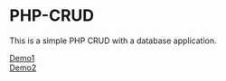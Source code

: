 # PHP-CRUD
This is a simple PHP CRUD with a database application.

<a href="https://serene-waters-97277.herokuapp.com/read.php"> Demo1</a>
<br/>
<a href="https://php-crud-samirromdhani.c9users.io"> Demo2</a>

